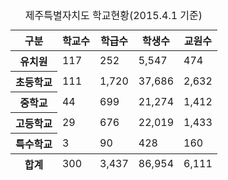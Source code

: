 
<!doctype html>
<body>
	<table>
		<caption>제주특별자치도 학교현황(2015.4.1 기준)</caption>
		<thead>
			<tr>
				<th>구분</th>
				<th>학교수</th>
				<th>학급수</th>
				<th>학생수</th>
				<th>교원수</th>
			</tr>
		</thead>
		<tbody>
			<tr>
				<th>유치원</th>
				<td>117</td>
				<td>252</td>
				<td>5,547</td>
				<td>474</td>
			</tr>
			<tr>
				<th>초등학교</th>
				<td>111</td>
				<td>1,720</td>
				<td>37,686</td>
				<td>2,632</td>
			</tr>
			<tr>
				<th>중학교</th>
				<td>44</td>
				<td>699</td>
				<td>21,274</td>
				<td>1,412</td>
			</tr>
			<tr>
				<th>고등학교</th>
				<td>29</td>
				<td>676</td>
				<td>22,019</td>
				<td>1,433</td>
			</tr>
			<tr>
				<th>특수학교</th>
				<td>3</td>
				<td>90</td>
				<td>428</td>
				<td>160</td>
			</tr>
		</tbody>
		<tfoot>
			<tr>
				<th>합계</th>
				<td>300</td>
				<td>3,437</td>
				<td>86,954</td>
				<td>6,111</td>
			</tr>
		</tfoot>
	</table>
</body>
</html>
